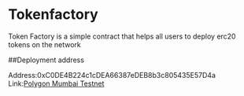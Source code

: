 # Tokenfactory

Token Factory is a simple contract that helps all users to deploy erc20 tokens on the network

##Deployment address

Address:0xC0DE4B224c1cDEA66387eDEB8b3c805435E57D4a
Link:[Polygon Mumbai Testnet](https://mumbai.polygonscan.com/address/0xC0DE4B224c1cDEA66387eDEB8b3c805435E57D4a)

